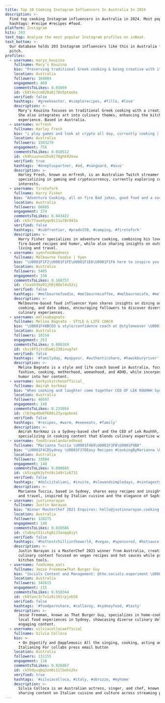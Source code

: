 ```yaml
---
title: Top 10 Cooking Instagram Influencers In Australia In 2024
description: >-
  Find top cooking Instagram influencers in Australia in 2024. Most popular
  hashtags: #recipe #recipes #food.
platform: Instagram
hits: 203
text_top: Analyze the most popular Instagram profiles on inBeat.
text_bottom: >-
  Our database holds 203 Instagram influencers like this in Australia for you to
  pitch.
profiles:
  - username: marys_kouzina
    fullname: Mary’s Kouzina
    bio: "Preserving traditional Greek cooking & being creative with it. \U0001F300 \U0001F34B \U0001F33A \U0001F41D Teacher & Artist. Creating art for your kitchen. Visit the collection:"
    location: Australia
    followers: 164084
    engagement: 460
    commentsToLikes: 0.03069
    id: ck8t4vzcm828a0j78n5pteebs
    verified: false
    hashtags: '#greekeaster, #simplerecipes, #fillo, #love'
    description: >-
      Mary’s Kouzina focuses on traditional Greek cooking with a creative twist.
      She also integrates art into culinary themes, enhancing the kitchen
      experience. Based in Australia.
  - username: mrfresh
    fullname: Harley Fresh
    bio: "i play games and look at crypto all day, currently cooking | 22 | #1 Twitch AUS \U0001F1E6\U0001F1FA\U0001F409"
    location: Australia
    followers: 1503270
    engagement: 756
    commentsToLikes: 0.018512
    id: ck9hcuunvn2hs0j78ghk92mvw
    verified: true
    hashtags: '#onepluspartner, #ad, #vanguard, #asus'
    description: >-
      Harley Fresh, known as mrfresh, is an Australian Twitch streamer
      specializing in gaming and cryptocurrency, currently exploring culinary
      interests.
  - username: firetofork
    fullname: Harry Fisher
    bio: "Adventure Cooking, all on fire Bad jokes, good food and a soccer mum car. Book, YouTube, Website and I’m on the telly sometimes \U0001F447"
    location: Australia
    followers: 66865
    engagement: 374
    commentsToLikes: 0.043422
    id: ck5c77awx6yqv0i11ul0c943a
    verified: false
    hashtags: '#cubfrontier, #prado150, #camping, #firetofork'
    description: >-
      Harry Fisher specializes in adventure cooking, combining his love for
      fire-based recipes and humor, while also sharing insights on outdoor
      living and travel.
  - username: vyenfoodmadness
    fullname: Melbourne Foodie | Vyen
    bio: "\U0001F1F2\U0001F1FE\U0001F1E6\U0001F1FA here to inspire you to explore different food thru eating out & home cooking \U0001F90D sharing some date ideas & positive vibes \U0001F48C DM for collabs/bz"
    location: Australia
    followers: 5405
    engagement: 336
    commentsToLikes: 0.160757
    id: cloxoh3ko01jh0j08ol4u52sj
    verified: false
    hashtags: '#melbournefoodie, #melbournecoffee, #melbournecafe, #melbournerestaurants'
    description: >-
      Melbourne-based food influencer Vyen shares insights on dining out, home
      cooking, and date ideas, encouraging followers to discover diverse
      culinary experiences.
  - username: melinabagnato
    fullname: Melina Bagnato - STYLE & LIFE COACH
    bio: "\U0001F48BCEO & style/confidence coach at @stylemeover \U0001F48B I share all things FASHION, COOKING, MOTHERHOOD, WOMANHOOD, ADHD & HUMOUR \U0001F48BMY WEBSITE \U0001F447\U0001F3FB"
    location: Australia
    followers: 18154
    engagement: 253
    commentsToLikes: 0.088169
    id: cksj8f5jtcd5w0j238inug7at
    verified: false
    hashtags: '#familyday, #popyour, #authenticshare, #hawskburyriver'
    description: >-
      Melina Bagnato is a style and life coach based in Australia, focusing on
      fashion, cooking, motherhood, womanhood, and ADHD, while incorporating
      humor into her content.
  - username: korkyskitchenofficial_
    fullname: Amirah korkmaz
    bio: "When cooking and laughter come together CEO OF LEK ROUHHH Sydney based \U0001F4CD For collaborations please email Korkyskitchenofficial@gmail.com"
    location: Australia
    followers: 46697
    engagement: 148
    commentsToLikes: 0.233054
    id: clb7mp46m6f680i23yzqebnm1
    verified: false
    hashtags: '#recipes, #warm, #eeeeeats, #family'
    description: >-
      Amirah Korkmaz is a Sydney-based chef and the CEO of Lek Rouhhh,
      specializing in cooking content that blends culinary expertise with humor.
  - username: foodtravelandaredhead
    fullname: "Marianna Tuccia \U0001F469\U0001F3FB‍\U0001F9B0"
    bio: "\U0001F4CDSydney \U0001F370Easy Recipes #CookingByMarianna \U0001F1EE\U0001F1F9Food + Travel + Sophia Loren ✍\U0001F3FBDM/email for ¢σℓℓαвѕ + ιиνιтєѕ \U0001F48Cmarianna@mariannaskitchen.com"
    location: Australia
    followers: 33804
    engagement: 140
    commentsToLikes: 0.098045
    id: ck5zsg6k3yfnt0i149r1z6731
    verified: false
    hashtags: '#dolciitaliani, #invite, #slowandsimpledays, #vintagestyle'
    description: >-
      Marianna Tuccia, based in Sydney, shares easy recipes and insights on food
      and travel, inspired by Italian cuisine and the elegance of Sophia Loren.
  - username: justinnarayan
    fullname: Justin Narayan
    bio: "Winner MasterChef 2021 Enquires: hello@justinnarayan.cooking Ambassador: @ironcladpan \U0001F373 @chefsedgeau \U0001F52A"
    location: Australia
    followers: 128275
    engagement: 140
    commentsToLikes: 0.020586
    id: clabnyt51sihg0i23aoqq6iyt
    verified: false
    hashtags: '#hottestchilliintheworld, #vegan, #sponsored, #hotsauce'
    description: >-
      Justin Narayan is a MasterChef 2021 winner from Australia, creating
      culinary content focused on vegan recipes and hot sauces while promoting
      kitchen tools.
  - username: foodcoma_eats
    fullname: Jesse Freeman▪That Burger Guy
    bio: "Socials Content and Management: @the.socials.experiment \U0001F933 Home-cooking and Local Feeds \U0001F354 Sydney \U0001F1E6\U0001F1FA Mrs Coma: @kira_freeman__"
    location: Australia
    followers: 342615
    engagement: 115
    commentsToLikes: 0.010344
    id: ck0tunc3r7v1z0i191rpjvk50
    verified: false
    hashtags: '#foodpornshare, #collaroy, #sydneyfood, #tasty'
    description: >-
      Jesse Freeman, known as That Burger Guy, specializes in home-cooking and
      local food experiences in Sydney, showcasing diverse culinary delights and
      engaging content.
  - username: silviacollocaofficial
    fullname: Silvia Colloca
    bio: >-
      • On @spotify and @applemusic All the singing, cooking, acting and
      Italianing For collabs press email button
    location: Australia
    followers: 131155
    engagement: 116
    commentsToLikes: 0.026867
    id: ck5hdyuqbq3zm0i11lbohx2hx
    verified: true
    hashtags: '#silviacolloca, #italy, #abruzzo, #myhome'
    description: >-
      Silvia Colloca is an Australian actress, singer, and chef, known for
      sharing content on Italian cuisine and culture across streaming platforms.
---
```


